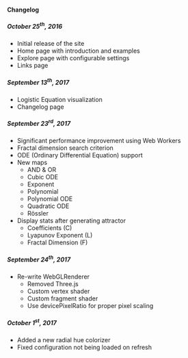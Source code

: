 #### Changelog
##### October 25<sup>th</sup>, 2016
*   Initial release of the site
*   Home page with introduction and examples
*   Explore page with configurable settings
*   Links page

##### September 13<sup>th</sup>, 2017
*   Logistic Equation visualization
*   Changelog page

##### September 23<sup>rd</sup>, 2017
*   Significant performance improvement using Web Workers
*   Fractal dimension search criterion
*   ODE (Ordinary Differential Equation) support
*   New maps
    *   AND &amp; OR
    *   Cubic ODE
    *   Exponent
    *   Polynomial
    *   Polynomial ODE
    *   Quadratic ODE
    *   Rössler
*   Display stats after generating attractor
    * Coefficients (C)
    * Lyapunov Exponent (L)
    * Fractal Dimension (F)

##### September 24<sup>th</sup>, 2017
*   Re-write WebGLRenderer
    *   Removed Three.js
    *   Custom vertex shader
    *   Custom fragment shader
    *   Use devicePixelRatio for proper pixel scaling
    
##### October 1<sup>st</sup>, 2017
*   Added a new radial hue colorizer
*   Fixed configuration not being loaded on refresh 
